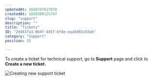 ```yaml
---
updatedAt: 1650747617078
createdAt: 1650380125747
slug: "support"
description: ""
title: "Tickets"
ID: "2dd41fa3-0b4f-4457-bf8e-eaa5d02c83ab"
category: "Support"
position: 15

---
```

To create a ticket for technical support, go to **Support** page and click to **Create a new ticket.**

![Creating new support ticket](/images/ticket.png)